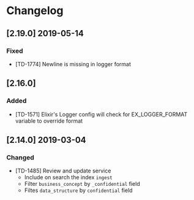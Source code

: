# Changelog

## [2.19.0] 2019-05-14

### Fixed

- [TD-1774] Newline is missing in logger format

## [2.16.0]

### Added

- [TD-1571] Elixir's Logger config will check for EX_LOGGER_FORMAT variable to override format

## [2.14.0] 2019-03-04

### Changed

- [TD-1485] Review and update service
    - Include on search the index `ingest`
    - Filter `business_concept` by `_confidential` field
    - Filtes `data_structure` by `confidential` field